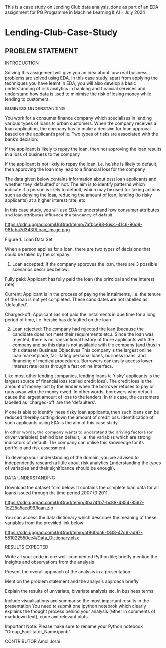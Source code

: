 This is a case study on Lending Club data analysis, done as part of an EDA assignment for  PG Programme in Machine Learning & AI - July 2024 

Lending-Club-Case-Study
===========================

PROBLEM STATEMENT
-------------------

INTRODUCTION

Solving this assignment will give you an idea about how real business problems are solved using EDA. In this case study, apart from applying the techniques you have learnt in EDA, you will also develop a basic understanding of risk analytics in banking and financial services and understand how data is used to minimise the risk of losing money while lending to customers.
  

BUSINESS UNDERSTANDING

You work for a consumer finance company which specialises in lending various types of loans to urban customers. When the company receives a loan application, the company has to make a decision for loan approval based on the applicant’s profile. Two types of risks are associated with the bank’s decision:

If the applicant is likely to repay the loan, then not approving the loan results in a loss of business to the company

If the applicant is not likely to repay the loan, i.e. he/she is likely to default, then approving the loan may lead to a financial loss for the company

The data given below contains information about past loan applicants and whether they ‘defaulted’ or not. The aim is to identify patterns which indicate if a person is likely to default, which may be used for taking actions such as denying the loan, reducing the amount of loan, lending (to risky applicants) at a higher interest rate, etc.


In this case study, you will use EDA to understand how consumer attributes and loan attributes influence the tendency of default.

https://cdn.upgrad.com/UpGrad/temp/7afbce98-8ecc-41c6-96d8-981cba7d343f/Loan_image.png

Figure 1. Loan Data Set

When a person applies for a loan, there are two types of decisions that could be taken by the company:

1. Loan accepted: If the company approves the loan, there are 3 possible scenarios described below:

Fully paid: Applicant has fully paid the loan (the principal and the interest rate)

Current: Applicant is in the process of paying the instalments, i.e. the tenure of the loan is not yet completed. These candidates are not labelled as 'defaulted'.

Charged-off: Applicant has not paid the instalments in due time for a long period of time, i.e. he/she has defaulted on the loan 

2. Loan rejected: The company had rejected the loan (because the candidate does not meet their requirements etc.). Since the loan was rejected, there is no transactional history of those applicants with the company and so this data is not available with the company (and thus in this dataset)
Business Objectives
This company is the largest online loan marketplace, facilitating personal loans, business loans, and financing of medical procedures. Borrowers can easily access lower interest rate loans through a fast online interface.

Like most other lending companies, lending loans to ‘risky’ applicants is the largest source of financial loss (called credit loss). The credit loss is the amount of money lost by the lender when the borrower refuses to pay or runs away with the money owed. In other words, borrowers who default cause the largest amount of loss to the lenders. In this case, the customers labelled as 'charged-off' are the 'defaulters'.

If one is able to identify these risky loan applicants, then such loans can be reduced thereby cutting down the amount of credit loss. Identification of such applicants using EDA is the aim of this case study.

In other words, the company wants to understand the driving factors (or driver variables) behind loan default, i.e. the variables which are strong indicators of default. The company can utilise this knowledge for its portfolio and risk assessment.

To develop your understanding of the domain, you are advised to independently research a little about risk analytics (understanding the types of variables and their significance should be enough).

DATA UNDERSTANDING

Download the dataset from below. It contains the complete loan data for all loans issued through the time period 2007 t0 2011.

https://cdn.upgrad.com/UpGrad/temp/3ba74fb7-bd88-4854-8597-1c225a5aed99/loan.zip

You can access the data dictionary which describes the meaning of these variables from the provided link below:

https://cdn.upgrad.com/UpGrad/temp/af860da6-f838-47d6-ad97-551022550ee4/Data_Dictionary.xlsx

RESULTS EXPECTED

Write all your code in one well-commented Python file; briefly mention the insights and observations from the analysis

Present the overall approach of the analysis in a presentation

 Mention the problem statement and the analysis approach briefly 

 Explain the results of univariate, bivariate analysis etc. in business terms

 Include visualisations and summarise the most important results in the presentation
You need to submit one Ipython notebook which clearly explains the thought process behind your analysis (either in comments of markdown text), code and relevant plots.

Important Note: Please make sure to rename your Python notebook "Group_Facilitator_Name.ipynb".

CONTRIBUTOR
Amol Joshi
